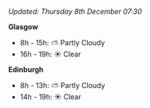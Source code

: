 *Updated: Thursday 8th December 07:30*

**Glasgow**

* 8h - 15h: :partly_sunny: Partly Cloudy
* 16h - 19h: :sunny: Clear

**Edinburgh**

* 8h - 13h: :partly_sunny: Partly Cloudy
* 14h - 19h: :sunny: Clear
